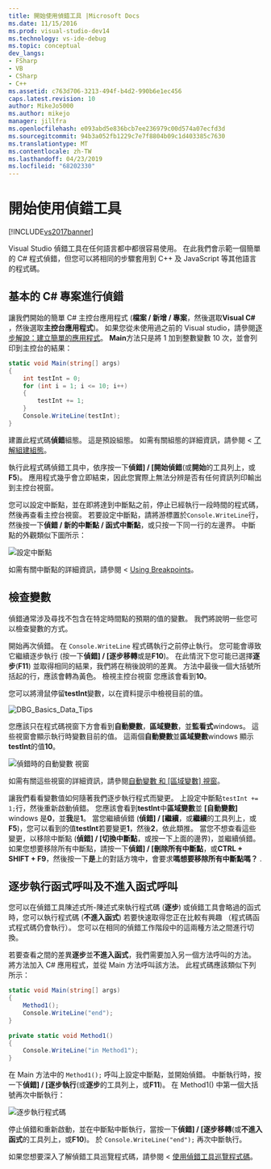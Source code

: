 ```yaml
---
title: 開始使用偵錯工具 |Microsoft Docs
ms.date: 11/15/2016
ms.prod: visual-studio-dev14
ms.technology: vs-ide-debug
ms.topic: conceptual
dev_langs:
- FSharp
- VB
- CSharp
- C++
ms.assetid: c763d706-3213-494f-b4d2-990b6e1ec456
caps.latest.revision: 10
author: MikeJo5000
ms.author: mikejo
manager: jillfra
ms.openlocfilehash: e093abd5e836bcb7ee236979c00d574a07ecfd3d
ms.sourcegitcommit: 94b3a052fb1229c7e7f8804b09c1d403385c7630
ms.translationtype: MT
ms.contentlocale: zh-TW
ms.lasthandoff: 04/23/2019
ms.locfileid: "68202330"
---
```

# <a name="getting-started-with-the-debugger"></a>開始使用偵錯工具
[!INCLUDE[vs2017banner](../includes/vs2017banner.md)]

Visual Studio 偵錯工具在任何語言都中都很容易使用。 在此我們會示範一個簡單的 C# 程式偵錯，但您可以將相同的步驟套用到 C++ 及 JavaScript 等其他語言的程式碼。  
  
## <a name="BKMK_Start_debugging_a_VS_project"></a> 基本的 C# 專案進行偵錯  
 讓我們開始的簡單 C# 主控台應用程式 (**檔案 / 新增 / 專案**，然後選取**Visual C#** ，然後選取**主控台應用程式**)。 如果您從未使用過之前的 Visual studio，請參閱[逐步解說：建立簡單的應用程式](../ide/walkthrough-create-a-simple-application-with-visual-csharp-or-visual-basic.md)。 **Main**方法只是將 1 加到整數變數 10 次，並會列印到主控台的結果：  
  
```csharp  
static void Main(string[] args)  
{  
    int testInt = 0;  
    for (int i = 1; i <= 10; i++)  
    {  
        testInt += 1;  
    }  
    Console.WriteLine(testInt);  
}  
```  
  
 建置此程式碼**偵錯**組態。 這是預設組態。 如需有關組態的詳細資訊，請參閱 <<c0> [ 了解組建組態](../ide/understanding-build-configurations.md)。  
  
 執行此程式碼偵錯工具中，依序按一下**偵錯] / [開始偵錯**(或**開始**的工具列上，或**F5**)。 應用程式幾乎會立即結束，因此您實際上無法分辨是否有任何資訊列印輸出到主控台視窗。  
  
 您可以設定中斷點，並在即將達到中斷點之前，停止已經執行一段時間的程式碼，然後再查看主控台視窗。 若要設定中斷點，請將游標置於`Console.WriteLine`行，然後按一下**偵錯 / 新的中斷點 / 函式中斷點**，或只按一下同一行的左邊界。 中斷點的外觀類似下圖所示：  
  
 ![設定中斷點](../debugger/media/getstartedbreakpoint.png "GetStartedBreakpoint")  
  
 如需有關中斷點的詳細資訊，請參閱 < [Using Breakpoints](../debugger/using-breakpoints.md)。  
  
## <a name="BKMK_Inspect_Variables"></a> 檢查變數  
 偵錯通常涉及尋找不包含在特定時間點的預期的值的變數。 我們將說明一些您可以檢查變數的方式。  
  
 開始再次偵錯。 在 `Console.WriteLine` 程式碼執行之前停止執行。 您可能會導致它繼續逐步執行 (按一下**偵錯] / [逐步移轉**或是**F10**)。 在此情況下您可能已選擇**逐步**(**F11**) 並取得相同的結果，我們將在稍後說明的差異。 方法中最後一個大括號所括起的行，應該會轉為黃色。 檢視主控台視窗 您應該會看到**10**。  
  
 您可以將滑鼠停留**testInt**變數，以在資料提示中檢視目前的值。  
  
 ![DBG&#95;Basics&#95;Data&#95;Tips](../debugger/media/dbg-basics-data-tips.png "DBG_Basics_Data_Tips")  
  
 您應該只在程式碼視窗下方會看到**自動變數**，**區域變數**，並**監看式**windows。 這些視窗會顯示執行時變數目前的值。 這兩個**自動變數**並**區域變數**windows 顯示**testInt**的值**10**。  
  
 ![偵錯時的自動變數 視窗](../debugger/media/getstartedwindows.png "GetStartedWindows")  
  
 如需有關這些視窗的詳細資訊，請參閱[自動變數 和 [區域變數] 視窗](../debugger/autos-and-locals-windows.md)。  
  
 讓我們看看變數值如何隨著我們逐步執行程式而變更。 上設定中斷點`testInt += 1;`行，然後重新啟動偵錯。 您應該會看到**testInt**中**區域變數**並 **[自動變數]** windows 是**0**，並**我**是**1**。 當您繼續偵錯 (**偵錯] / [繼續**，或**繼續**的工具列上，或**F5**)，您可以看到的值**testInt**若要變更**1**，然後**2**，依此類推。 當您不想查看這些變更，以移除中斷點 (**偵錯] / [切換中斷點**，或按一下上面的邊界)，並繼續偵錯。 如果您想要移除所有中斷點，請按一下**偵錯] / [刪除所有中斷點**，或**CTRL + SHIFT + F9**，然後按一下**是**上的對話方塊中，會要求**嗎想要移除所有中斷點嗎？** .  
  
## <a name="stepping-into-and-over-function-calls"></a>逐步執行函式呼叫及不進入函式呼叫  
 您可以在偵錯工具陳述式所-陳述式來執行程式碼 (**逐步**) 或偵錯工具會略過的函式時，您可以執行程式碼 (**不進入函式**) 若要快速取得您正在比較有興趣 （程式碼函式程式碼仍會執行）。 您可以在相同的偵錯工作階段中的這兩種方法之間進行切換。  
  
 若要查看之間的差異**逐步**並**不進入函式**，我們需要加入另一個方法呼叫的方法。 將方法加入 C# 應用程式，並從 Main 方法呼叫該方法。 此程式碼應該類似下列所示：  
  
```csharp  
static void Main(string[] args)  
{  
    Method1();  
    Console.WriteLine("end");  
}  
  
private static void Method1()  
{  
    Console.WriteLine("in Method1");  
}  
```  
  
 在 Main 方法中的 `Method1();` 呼叫上設定中斷點，並開始偵錯。 中斷執行時，按一下**偵錯] / [逐步執行**(或**逐步**的工具列上，或**F11**)。 在 Method1() 中第一個大括號再次中斷執行：  
  
 ![逐步執行程式碼](../debugger/media/getstartedstepinto.png "GetStartedStepInto")  
  
 停止偵錯和重新啟動，並在中斷點中斷執行，當按一下**偵錯] / [逐步移轉**(或**不進入函式**的工具列上，或**F10**)。 於 `Console.WriteLine("end");` 再次中斷執行。  
  
 如果您想要深入了解偵錯工具巡覽程式碼，請參閱 <<c0> [ 使用偵錯工具巡覽程式碼](../debugger/navigating-through-code-with-the-debugger.md)。

